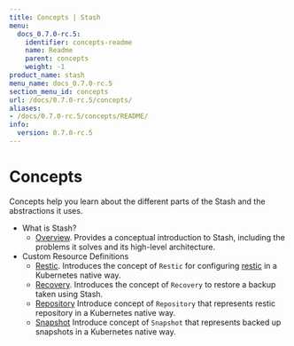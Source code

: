 ```yaml
---
title: Concepts | Stash
menu:
  docs_0.7.0-rc.5:
    identifier: concepts-readme
    name: Readme
    parent: concepts
    weight: -1
product_name: stash
menu_name: docs_0.7.0-rc.5
section_menu_id: concepts
url: /docs/0.7.0-rc.5/concepts/
aliases:
- /docs/0.7.0-rc.5/concepts/README/
info:
  version: 0.7.0-rc.5
---
```


# Concepts

Concepts help you learn about the different parts of the Stash and the abstractions it uses.

- What is Stash?
  - [Overview](/docs/0.7.0-rc.5/concepts/what-is-stash/overview). Provides a conceptual introduction to Stash, including the problems it solves and its high-level architecture.
- Custom Resource Definitions
  - [Restic](/docs/0.7.0-rc.5/concepts/crds/restic). Introduces the concept of `Restic` for configuring [restic](https://restic.net) in a Kubernetes native way.
  - [Recovery](/docs/0.7.0-rc.5/concepts/crds/recovery). Introduces the concept of `Recovery` to restore a backup taken using Stash.
  - [Repository](/docs/0.7.0-rc.5/concepts/crds/repository) Introduce concept of `Repository` that represents restic repository in a Kubernetes native way.
  - [Snapshot](/docs/0.7.0-rc.5/concepts/crds/snapshot) Introduce concept of `Snapshot` that represents backed up snapshots in a Kubernetes native way.